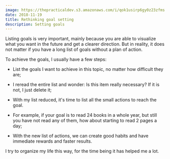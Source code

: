 ```yaml
---
image: https://thepracticaldev.s3.amazonaws.com/i/qok1usirp6gy0z23zfms.jpeg
date: 2018-11-19
title: Rethinking goal setting
description: Setting goals
---
```


Listing goals is very important, mainly because you are able to visualize what you want in the future and get a clearer direction. But in reality, it does not matter if you have a long list of goals without a plan of action.

To achieve the goals, I usually have a few steps:

* List the goals I want to achieve in this topic, no matter how difficult they are;

* I reread the entire list and wonder: Is this item really necessary? If it is not, I just delete it;

* With my list reduced, it's time to list all the small actions to reach the goal. 

* For example, if your goal is to read 24 books in a whole year, but still you have not read any of them, how about starting to read 2 pages a day;

* With the new list of actions, we can create good habits and have immediate rewards and faster results.

I try to organize my life this way, for the time being it has helped me a lot.
